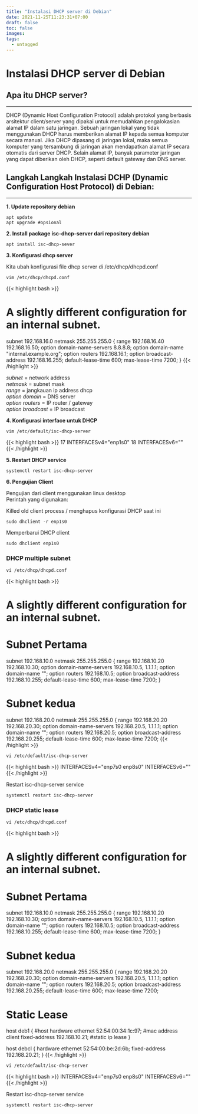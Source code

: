 ```yaml
---
title: "Instalasi DHCP server di Debian"
date: 2021-11-25T11:23:31+07:00
draft: false
toc: false
images:
tags:
  - untagged
---
```


# Instalasi DHCP server di Debian

## Apa itu DHCP server?

---

DHCP (Dynamic Host Configuration Protocol) adalah protokol yang berbasis arsitektur client/server yang dipakai untuk memudahkan pengalokasian alamat IP dalam satu jaringan. Sebuah jaringan lokal yang tidak menggunakan DHCP harus memberikan alamat IP kepada semua komputer secara manual. Jika DHCP dipasang di jaringan lokal, maka semua komputer yang tersambung di jaringan akan mendapatkan alamat IP secara otomatis dari server DHCP. Selain alamat IP, banyak parameter jaringan yang dapat diberikan oleh DHCP, seperti default gateway dan DNS server.

## Langkah Langkah Instalasi DCHP (Dynamic Configuration Host Protocol) di Debian:

---

**1. Update repository debian**

    apt update
    apt upgrade #opsional

**2. Install package isc-dhcp-server dari repository debian**

    apt install isc-dhcp-sever

**3. Konfigurasi dhcp server**  

Kita ubah konfigurasi file dhcp server di /etc/dhcp/dhcpd.conf

    vim /etc/dhcp/dhcpd.conf

{{< highlight bash >}}
  # A slightly different configuration for an internal subnet.
  subnet 192.168.16.0 netmask 255.255.255.0 {
    range 192.168.16.40 192.168.16.50;
    option domain-name-servers 8.8.8.8;
    option domain-name "internal.example.org";
    option routers 192.168.16.1;
    option broadcast-address 192.168.16.255;
    default-lease-time 600;
    max-lease-time 7200;
  }
{{< /highlight >}}

_subnet_	  = network address  
_netmask_	  = subnet mask  
_range_		  = jangkauan ip address dhcp  
_option domain_	  = DNS server  
_option routers_  = IP router / gateway  
_option broadcast_ = IP broadcast  

**4. Konfigurasi interface untuk DHCP**  

    vim /etc/default/isc-dhcp-server

{{< highlight bash >}}
17 INTERFACESv4="enp1s0"
18 INTERFACESv6=""
{{< /highlight >}}

**5. Restart DHCP service**

    systemctl restart isc-dhcp-server

**6. Pengujian Client**

Pengujian dari client menggunakan linux desktop  
Perintah yang digunakan:

Killed old client process / menghapus konfigurasi DHCP saat ini  

    sudo dhclient -r enp1s0

Memperbarui DHCP client

    sudo dhclient enp1s0

### DHCP multiple subnet

    vi /etc/dhcp/dhcpd.conf

{{< highlight bash >}}
# A slightly different configuration for an internal subnet.
#
# Subnet Pertama
subnet 192.168.10.0 netmask 255.255.255.0 {
  range 192.168.10.20 192.168.10.30;
  option domain-name-servers 192.168.10.5, 1.1.1.1;
  option domain-name "";
  option routers 192.168.10.5;
  option broadcast-address 192.168.10.255;
  default-lease-time 600;
  max-lease-time 7200;
}
#
# Subnet kedua
subnet 192.168.20.0 netmask 255.255.255.0 {
  range 192.168.20.20 192.168.20.30;
  option domain-name-servers 192.168.20.5, 1.1.1.1;
  option domain-name "";
  option routers 192.168.20.5;
  option broadcast-address 192.168.20.255;
  default-lease-time 600;
  max-lease-time 7200;
{{< /highlight >}}

    vi /etc/default/isc-dhcp-server

{{< highlight bash >}}
INTERFACESv4="enp7s0 enp8s0"
INTERFACESv6=""
{{< /highlight >}}

Restart isc-dhcp-server service

    systemctl restart isc-dhcp-server

### DHCP static lease

    vi /etc/dhcp/dhcpd.conf

{{< highlight bash >}}
# A slightly different configuration for an internal subnet.
#
# Subnet Pertama
subnet 192.168.10.0 netmask 255.255.255.0 {
  range 192.168.10.20 192.168.10.30;
  option domain-name-servers 192.168.10.5, 1.1.1.1;
  option domain-name "";
  option routers 192.168.10.5;
  option broadcast-address 192.168.10.255;
  default-lease-time 600;
  max-lease-time 7200;
}
#
# Subnet kedua
subnet 192.168.20.0 netmask 255.255.255.0 {
  range 192.168.20.20 192.168.20.30;
  option domain-name-servers 192.168.20.5, 1.1.1.1;
  option domain-name "";
  option routers 192.168.20.5;
  option broadcast-address 192.168.20.255;
  default-lease-time 600;
  max-lease-time 7200;
#
# Static Lease
host deb1 { #host <hostname dhcp client>
  hardware ethernet 52:54:00:34:1c:97; #mac address client
  fixed-address 192.168.10.21; #static ip lease
}

host debcl {
  hardware ethernet 52:54:00:be:2d:6b;
  fixed-address 192.168.20.21;
}
{{< /highlight >}}

    vi /etc/default/isc-dhcp-server

{{< highlight bash >}}
INTERFACESv4="enp7s0 enp8s0"
INTERFACESv6=""
{{< /highlight >}}

Restart isc-dhcp-server service

    systemctl restart isc-dhcp-server